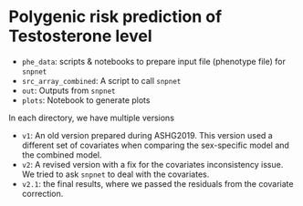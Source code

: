 # Polygenic risk prediction of Testosterone level

- `phe_data`: scripts & notebooks to prepare input file (phenotype file) for `snpnet`
- `src_array_combined`: A script to call `snpnet`
- `out`: Outputs from `snpnet`
- `plots`: Notebook to generate plots

In each directory, we have multiple versions
- `v1`: An old version prepared during ASHG2019. This version used a different set of covariates when comparing the sex-specific model and the combined model.
- `v2`: A revised version with a fix for the covariates inconsistency issue. We tried to ask `snpnet` to deal with the covariates.
- `v2.1`: the final results, where we passed the residuals from the covariate correction.



